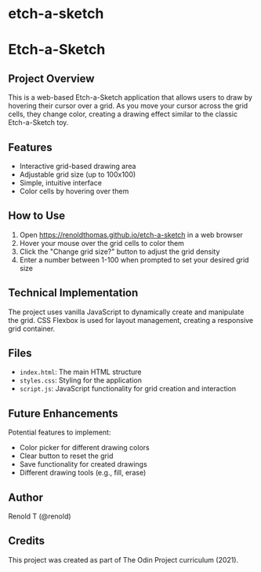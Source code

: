 # etch-a-sketch
# Etch-a-Sketch

## Project Overview
This is a web-based Etch-a-Sketch application that allows users to draw by hovering their cursor over a grid. As you move your cursor across the grid cells, they change color, creating a drawing effect similar to the classic Etch-a-Sketch toy.

## Features
- Interactive grid-based drawing area
- Adjustable grid size (up to 100x100)
- Simple, intuitive interface
- Color cells by hovering over them

## How to Use
1. Open https://renoldthomas.github.io/etch-a-sketch in a web browser
2. Hover your mouse over the grid cells to color them
3. Click the "Change grid size?" button to adjust the grid density
4. Enter a number between 1-100 when prompted to set your desired grid size

## Technical Implementation
The project uses vanilla JavaScript to dynamically create and manipulate the grid. CSS Flexbox is used for layout management, creating a responsive grid container.

## Files
- `index.html`: The main HTML structure
- `styles.css`: Styling for the application
- `script.js`: JavaScript functionality for grid creation and interaction

## Future Enhancements
Potential features to implement:
- Color picker for different drawing colors
- Clear button to reset the grid
- Save functionality for created drawings
- Different drawing tools (e.g., fill, erase)

## Author
Renold T (@renold)

## Credits
This project was created as part of The Odin Project curriculum (2021).